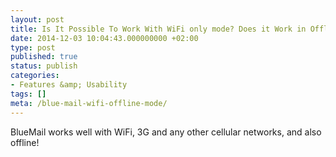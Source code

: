 ```yaml
---
layout: post
title: Is It Possible To Work With WiFi only mode? Does it Work in Offline Mode?
date: 2014-12-03 10:04:43.000000000 +02:00
type: post
published: true
status: publish
categories:
- Features &amp; Usability
tags: []
meta: /blue-mail-wifi-offline-mode/
---
```


BlueMail works well with WiFi, 3G and any other cellular networks, and also offline!
